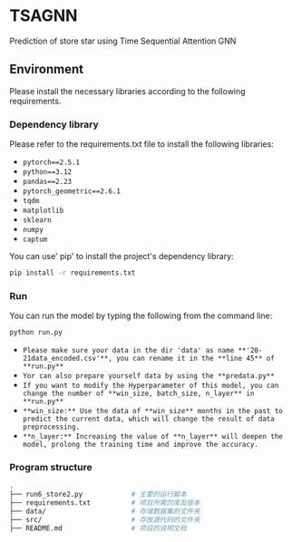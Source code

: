 # TSAGNN
Prediction of store star using Time Sequential Attention GNN

## Environment

Please install the necessary libraries according to the following requirements.

### Dependency library

Please refer to the requirements.txt file to install the following libraries:

- `pytorch==2.5.1`
- `python==3.12`
- `pandas==2.23`
- `pytorch_geometric==2.6.1`
- `tqdm`
- `matplotlib`
- `sklearn`
- `numpy`
- `captum`

You can use' pip' to install the project's dependency library:

```bash
pip install -r requirements.txt
```
### Run

You can run the model by typing the following from the command line:

```bash
python run.py
```
- `Please make sure your data in the dir 'data' as name **'20-21data_encoded.csv'**, you can rename it in the **line 45** of **run.py**  `
- `Yor can also prepare yourself data by using the **predata.py**  `
- `If you want to modify the Hyperparameter of this model, you can change the number of **win_size, batch_size, n_layer** in **run.py**  `
- `**win_size:** Use the data of **win_size** months in the past to predict the current data, which will change the result of data preprocessing.  `
- `**n_layer:** Increasing the value of **n_layer** will deepen the model, prolong the training time and improve the accuracy.  `

### Program structure
```bash
.
├── run6_store2.py            # 主要的运行脚本
├── requirements.txt          # 项目所需的库及版本
├── data/                     # 存储数据集的文件夹
├── src/                      # 存放源代码的文件夹
├── README.md                 # 项目的说明文档
```
